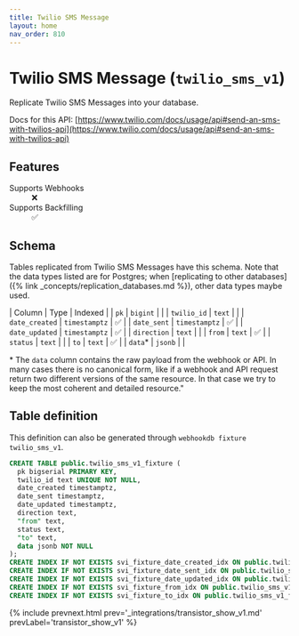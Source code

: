 ```yaml
---
title: Twilio SMS Message
layout: home
nav_order: 810
---
```


# Twilio SMS Message (`twilio_sms_v1`)

Replicate Twilio SMS Messages into your database.

Docs for this API: [https://www.twilio.com/docs/usage/api#send-an-sms-with-twilios-api](https://www.twilio.com/docs/usage/api#send-an-sms-with-twilios-api)

## Features

<dl>
<dt>Supports Webhooks</dt>
<dd>❌</dd>
<dt>Supports Backfilling</dt>
<dd>✅</dd>

</dl>

## Schema

Tables replicated from Twilio SMS Messages have this schema.
Note that the data types listed are for Postgres;
when [replicating to other databases]({% link _concepts/replication_databases.md %}),
other data types maybe used.

| Column | Type | Indexed |
| `pk` | `bigint` |  |
| `twilio_id` | `text` |  |
| `date_created` | `timestamptz` | ✅ |
| `date_sent` | `timestamptz` | ✅ |
| `date_updated` | `timestamptz` | ✅ |
| `direction` | `text` |  |
| `from` | `text` | ✅ |
| `status` | `text` |  |
| `to` | `text` | ✅ |
| `data`* | `jsonb` |  |

<span class="fs-3">* The `data` column contains the raw payload from the webhook or API.
In many cases there is no canonical form, like if a webhook and API request return
two different versions of the same resource.
In that case we try to keep the most coherent and detailed resource."</span>

## Table definition

This definition can also be generated through `webhookdb fixture twilio_sms_v1`.

```sql
CREATE TABLE public.twilio_sms_v1_fixture (
  pk bigserial PRIMARY KEY,
  twilio_id text UNIQUE NOT NULL,
  date_created timestamptz,
  date_sent timestamptz,
  date_updated timestamptz,
  direction text,
  "from" text,
  status text,
  "to" text,
  data jsonb NOT NULL
);
CREATE INDEX IF NOT EXISTS svi_fixture_date_created_idx ON public.twilio_sms_v1_fixture (date_created);
CREATE INDEX IF NOT EXISTS svi_fixture_date_sent_idx ON public.twilio_sms_v1_fixture (date_sent);
CREATE INDEX IF NOT EXISTS svi_fixture_date_updated_idx ON public.twilio_sms_v1_fixture (date_updated);
CREATE INDEX IF NOT EXISTS svi_fixture_from_idx ON public.twilio_sms_v1_fixture ("from");
CREATE INDEX IF NOT EXISTS svi_fixture_to_idx ON public.twilio_sms_v1_fixture ("to");
```

{% include prevnext.html prev='_integrations/transistor_show_v1.md' prevLabel='transistor_show_v1'  %}
